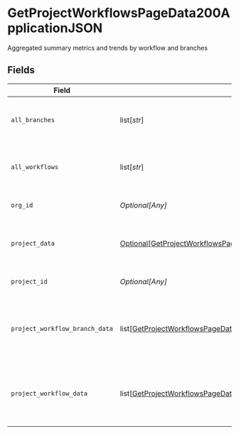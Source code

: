 # GetProjectWorkflowsPageData200ApplicationJSON

Aggregated summary metrics and trends by workflow and branches


## Fields

| Field                                                                                                                                                                             | Type                                                                                                                                                                              | Required                                                                                                                                                                          | Description                                                                                                                                                                       |
| --------------------------------------------------------------------------------------------------------------------------------------------------------------------------------- | --------------------------------------------------------------------------------------------------------------------------------------------------------------------------------- | --------------------------------------------------------------------------------------------------------------------------------------------------------------------------------- | --------------------------------------------------------------------------------------------------------------------------------------------------------------------------------- |
| `all_branches`                                                                                                                                                                    | list[*str*]                                                                                                                                                                       | :heavy_minus_sign:                                                                                                                                                                | A list of all the branches for a given project.                                                                                                                                   |
| `all_workflows`                                                                                                                                                                   | list[*str*]                                                                                                                                                                       | :heavy_minus_sign:                                                                                                                                                                | A list of all the workflows for a given project.                                                                                                                                  |
| `org_id`                                                                                                                                                                          | *Optional[Any]*                                                                                                                                                                   | :heavy_minus_sign:                                                                                                                                                                | The unique ID of the organization                                                                                                                                                 |
| `project_data`                                                                                                                                                                    | [Optional[GetProjectWorkflowsPageData200ApplicationJSONProjectData]](../../models/operations/getprojectworkflowspagedata200applicationjsonprojectdata.md)                         | :heavy_minus_sign:                                                                                                                                                                | Metrics and trends data aggregated for a given project.                                                                                                                           |
| `project_id`                                                                                                                                                                      | *Optional[Any]*                                                                                                                                                                   | :heavy_minus_sign:                                                                                                                                                                | The unique ID of the project                                                                                                                                                      |
| `project_workflow_branch_data`                                                                                                                                                    | list[[GetProjectWorkflowsPageData200ApplicationJSONProjectWorkflowBranchData](../../models/operations/getprojectworkflowspagedata200applicationjsonprojectworkflowbranchdata.md)] | :heavy_minus_sign:                                                                                                                                                                | A list of metrics and trends data for branches for a given project.                                                                                                               |
| `project_workflow_data`                                                                                                                                                           | list[[GetProjectWorkflowsPageData200ApplicationJSONProjectWorkflowData](../../models/operations/getprojectworkflowspagedata200applicationjsonprojectworkflowdata.md)]             | :heavy_minus_sign:                                                                                                                                                                | A list of metrics and trends data for workflows for a given project.                                                                                                              |